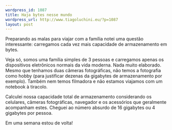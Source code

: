 ```yaml
--- 
wordpress_id: 1087
title: Haja bytes nesse mundo
wordpress_url: http://www.tiagoluchini.eu/?p=1087
layout: post
---
```

Preparando as malas para viajar com a família notei uma questão interessante: carregamos cada vez mais capacidade de armazenamento em bytes.

Veja só, somos uma família simples de 3 pessoas e carregamos apenas os dispositivos eletrônicos normais da vida moderna. Nada muito elaborado. Mesmo que tenhamos duas câmeras fotográficas, não temos a fotografia como hobby (para justificar dezenas da gigabytes de armazenamento por exemplo). Também nem temos filmadora e não estamos viajamos com um notebook à tiracolo.

Calculei nossa capacidade total de armazenamento considerando os celulares, câmeras fotográficas, navegador e os acessórios que geralmente acompanham estes. Cheguei ao número absurdo de 16 gigabytes ou 4 gigabytes por pessoa.

Em uma semana estou de volta!
